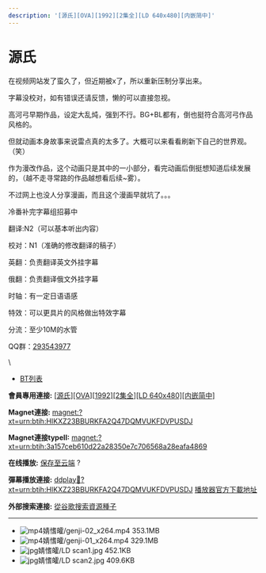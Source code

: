 ```yaml
---
description: '[源氏][OVA][1992][2集全][LD 640x480][内嵌简中]'
---
```


# 源氏

在视频网站发了蛮久了，但近期被x了，所以重新压制分享出来。

&#x20;字幕没校对，如有错误还请反馈，懒的可以直接忽视。

&#x20;

高河弓早期作品，设定大乱炖，强到不行。BG+BL都有，倒也挺符合高河弓作品风格的。

但就动画本身故事来说雷点真的太多了。大概可以来看看刷新下自己的世界观。（笑）

&#x20;

作为漫改作品，这个动画只是其中的一小部分，看完动画后倒挺想知道后续发展的，（越不走寻常路的作品越想看后续\~雾）。

不过网上也没人分享漫画，而且这个漫画早就坑了。。。

&#x20;

冷番补完字幕组招募中

翻译:N2（可以基本听出内容）

校对：N1（准确的修改翻译的稿子）

英翻：负责翻译英文外挂字幕

俄翻：负责翻译俄文外挂字幕

时轴：有一定日语语感

特效：可以更具片的风格做出特效字幕

分流：至少10M的水管

&#x20;

QQ群：[293543977](https://jq.qq.com/?_wv=1027\&k=5UX65L6)

\


* [BT列表](https://share.dmhy.org/topics/view/519723_OVA_1992_2_LD_640x480.html#tabs-1)

**會員專用連接:** [\[源氏\]\[OVA\]\[1992\]\[2集全\]\[LD 640x480\]\[内嵌简中\]](https://dl.dmhy.org/2019/07/05/3a157ceb610d22a28350e7c706568a28eafa4869.torrent)

**Magnet連接:** [magnet:?xt=urn:btih:HIKXZ23BBURKFA2Q47DQMVUKFDVPUSDJ](https://magnet/?xt=urn:btih:HIKXZ23BBURKFA2Q47DQMVUKFDVPUSDJ\&dn=\&tr=http%3A%2F%2F104.238.198.186%3A8000%2Fannounce\&tr=udp%3A%2F%2F104.238.198.186%3A8000%2Fannounce\&tr=http%3A%2F%2Ftracker.openbittorrent.com%3A80%2Fannounce\&tr=udp%3A%2F%2Ftracker3.itzmx.com%3A6961%2Fannounce\&tr=http%3A%2F%2Ftracker4.itzmx.com%3A2710%2Fannounce\&tr=http%3A%2F%2Ftracker.publicbt.com%3A80%2Fannounce\&tr=http%3A%2F%2Ftracker.prq.to%2Fannounce\&tr=http%3A%2F%2Fopen.acgtracker.com%3A1096%2Fannounce\&tr=https%3A%2F%2Ft-115.rhcloud.com%2Fonly_for_ylbud\&tr=http%3A%2F%2Ftracker1.itzmx.com%3A8080%2Fannounce\&tr=http%3A%2F%2Ftracker2.itzmx.com%3A6961%2Fannounce\&tr=udp%3A%2F%2Ftracker1.itzmx.com%3A8080%2Fannounce\&tr=udp%3A%2F%2Ftracker2.itzmx.com%3A6961%2Fannounce\&tr=udp%3A%2F%2Ftracker3.itzmx.com%3A6961%2Fannounce\&tr=udp%3A%2F%2Ftracker4.itzmx.com%3A2710%2Fannounce\&tr=http%3A%2F%2Fnyaa.tracker.wf%3A7777%2Fannounce)

**Magnet連接typeII:** [magnet:?xt=urn:btih:3a157ceb610d22a28350e7c706568a28eafa4869](https://magnet/?xt=urn:btih:3a157ceb610d22a28350e7c706568a28eafa4869)

**在线播放:** [保存至云端](https://mypikpak.com/drive/url-checker?url=magnet:?xt=urn:btih:3a157ceb610d22a28350e7c706568a28eafa4869) ?

**彈幕播放連接:** [ddplay:magnet:?xt=urn:btih:HIKXZ23BBURKFA2Q47DQMVUKFDVPUSDJ](ddplay:magnet:?xt=urn:btih:HIKXZ23BBURKFA2Q47DQMVUKFDVPUSDJ\&dn=\&tr=http%3A%2F%2F104.238.198.186%3A8000%2Fannounce\&tr=udp%3A%2F%2F104.238.198.186%3A8000%2Fannounce\&tr=http%3A%2F%2Ftracker.openbittorrent.com%3A80%2Fannounce\&tr=udp%3A%2F%2Ftracker3.itzmx.com%3A6961%2Fannounce\&tr=http%3A%2F%2Ftracker4.itzmx.com%3A2710%2Fannounce\&tr=http%3A%2F%2Ftracker.publicbt.com%3A80%2Fannounce\&tr=http%3A%2F%2Ftracker.prq.to%2Fannounce\&tr=http%3A%2F%2Fopen.acgtracker.com%3A1096%2Fannounce\&tr=https%3A%2F%2Ft-115.rhcloud.com%2Fonly_for_ylbud\&tr=http%3A%2F%2Ftracker1.itzmx.com%3A8080%2Fannounce\&tr=http%3A%2F%2Ftracker2.itzmx.com%3A6961%2Fannounce\&tr=udp%3A%2F%2Ftracker1.itzmx.com%3A8080%2Fannounce\&tr=udp%3A%2F%2Ftracker2.itzmx.com%3A6961%2Fannounce\&tr=udp%3A%2F%2Ftracker3.itzmx.com%3A6961%2Fannounce\&tr=udp%3A%2F%2Ftracker4.itzmx.com%3A2710%2Fannounce\&tr=http%3A%2F%2Fnyaa.tracker.wf%3A7777%2Fannounce) [播放器官方下載地址](http://www.dandanplay.com/?from=dmhy)

**外部搜索連接:** [從谷歌搜索資源種子](https://www.google.com/search?oe=utf-8\&q=3a157ceb610d22a28350e7c706568a28eafa4869)

***

* ![mp4](https://share.dmhy.org/images/icon/mp4.gif)婧愭皬/genji-02\_x264.mp4 353.1MB
* ![mp4](https://share.dmhy.org/images/icon/mp4.gif)婧愭皬/genji-01\_x264.mp4 329.1MB
* ![jpg](https://share.dmhy.org/images/icon/jpg.gif)婧愭皬/LD scan1.jpg 452.1KB
* ![jpg](https://share.dmhy.org/images/icon/jpg.gif)婧愭皬/LD scan2.jpg 409.6KB
